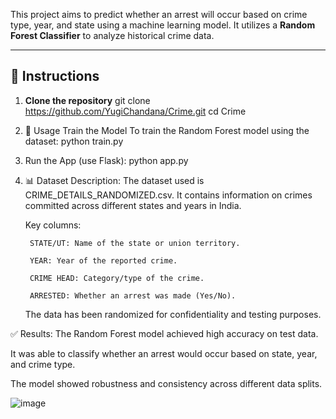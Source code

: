 This project aims to predict whether an arrest will occur based on crime type, year, and state using a machine learning model.
It utilizes a **Random Forest Classifier** to analyze historical crime data.

---

## 🔧 Instructions

1. **Clone the repository**
   git clone https://github.com/YugiChandana/Crime.git
   cd Crime

2. 🚀 Usage
   Train the Model
   To train the Random Forest model using the dataset:
   python train.py

3. Run the App (use Flask):
   python app.py

4. 📊 Dataset Description:
   The dataset used is CRIME_DETAILS_RANDOMIZED.csv. It contains information on crimes committed across different states and years in India.

      Key columns:
   
        STATE/UT: Name of the state or union territory.

        YEAR: Year of the reported crime.

        CRIME HEAD: Category/type of the crime.

        ARRESTED: Whether an arrest was made (Yes/No).

   The data has been randomized for confidentiality and testing purposes.

✅ Results:
The Random Forest model achieved high accuracy on test data.

It was able to classify whether an arrest would occur based on state, year, and crime type.

The model showed robustness and consistency across different data splits.

![image](https://github.com/user-attachments/assets/0261bbea-20ab-49a9-99a0-0ca5a3e8ce98)




